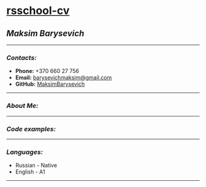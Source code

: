  # [rsschool-cv]()
 ## ***Maksim Barysevich***
 ---
 ### ***Contacts:***
 * **Phone:**  +370 660 27 756
 * **Email:**  barysevichmaksim@gmail.com
 * **GitHub:**  [MaksimBarysevich](https://github.com/MaksimBarysevich)
---
### ***About Me:***

---
### ***Code examples:***

---
### ***Languages:***
* Russian - Native
* English - A1
---


